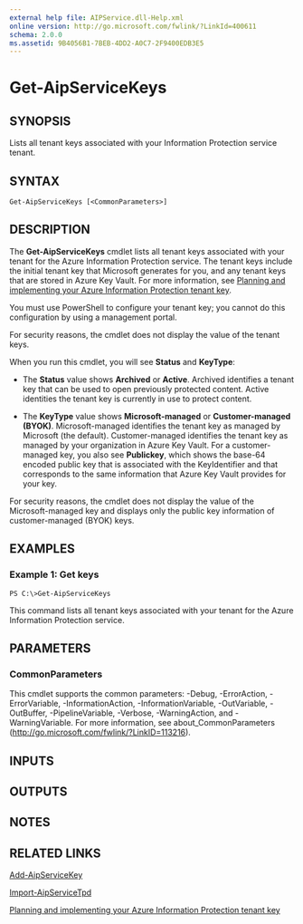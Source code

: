 ```yaml
---
external help file: AIPService.dll-Help.xml
online version: http://go.microsoft.com/fwlink/?LinkId=400611
schema: 2.0.0
ms.assetid: 9B4056B1-7BEB-4DD2-A0C7-2F9400EDB3E5
---
```


# Get-AipServiceKeys

## SYNOPSIS
Lists all tenant keys associated with your Information Protection service tenant.

## SYNTAX

```
Get-AipServiceKeys [<CommonParameters>]
```

## DESCRIPTION
The **Get-AipServiceKeys** cmdlet lists all tenant keys associated with your tenant for the Azure Information Protection service. The tenant keys include the initial tenant key that Microsoft generates for you, and any tenant keys that are stored in Azure Key Vault. For more information, see [Planning and implementing your Azure Information Protection tenant key](https://docs.microsoft.com/information-protection/plan-design/plan-implement-tenant-key).

You must use PowerShell to configure your tenant key; you cannot do this configuration by using a management portal.

For security reasons, the cmdlet does not display the value of the tenant keys.

When you run this cmdlet, you will see **Status** and **KeyType**:

- The **Status** value shows **Archived** or **Active**. Archived identifies a tenant key that can be used to open previously protected content. Active identities the tenant key is currently in use to protect content.

- The **KeyType** value shows **Microsoft-managed** or **Customer-managed (BYOK)**. Microsoft-managed identifies the tenant key as managed by Microsoft (the default). Customer-managed identifies the tenant key as managed by your organization in Azure Key Vault. For a customer-managed key, you also see **Publickey**, which shows the base-64 encoded public key that is associated with the KeyIdentifier and that corresponds to the same information that Azure Key Vault provides for your key.

For security reasons, the cmdlet does not display the value of the Microsoft-managed key and displays only the public key information of customer-managed (BYOK) keys.

## EXAMPLES

### Example 1: Get keys
```
PS C:\>Get-AipServiceKeys
```

This command lists all tenant keys associated with your tenant for the Azure Information Protection service.

## PARAMETERS

### CommonParameters
This cmdlet supports the common parameters: -Debug, -ErrorAction, -ErrorVariable, -InformationAction, -InformationVariable, -OutVariable, -OutBuffer, -PipelineVariable, -Verbose, -WarningAction, and -WarningVariable. For more information, see about_CommonParameters (http://go.microsoft.com/fwlink/?LinkID=113216).

## INPUTS

## OUTPUTS

## NOTES

## RELATED LINKS

[Add-AipServiceKey](./Add-AipServiceKey.md)

[Import-AipServiceTpd](./Import-AipServiceTpd.md)

[Planning and implementing your Azure Information Protection tenant key](https://docs.microsoft.com/information-protection/plan-design/plan-implement-tenant-key)
